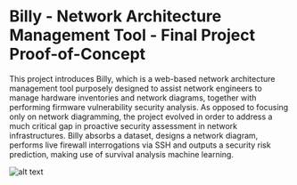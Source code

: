 # Billy - Network Architecture Management Tool - Final Project Proof-of-Concept
This project introduces Billy, which is a web-based network architecture management tool purposely designed to assist network engineers to manage hardware inventories and network diagrams, together with performing firmware vulnerability security analysis. As opposed to focusing only on network diagramming, the project evolved in order to address a much critical gap in proactive security assessment in network infrastructures. Billy absorbs a dataset, designs a network diagram, performs live firewall interrogations via SSH and outputs a security risk prediction, making use of survival analysis machine learning. 

![alt text]([https://github.com/adam-p/markdown-here/raw/master/src/common/images/icon48.png](https://github.com/xluciusx5/Billy-Network-Architecture-Management-Tool-Final-Project/blob/main/Billy-Poster.png) "Billy Poster")

